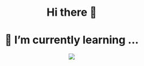 
<!--
**HsiaohuiHsiang/HsiaohuiHsiang** is a ✨ _special_ ✨ repository because its `README.md` (this file) appears on your GitHub profile.

Here are some ideas to get you started:

- 🔭 I’m currently working on ...
- 🌱 I’m currently learning ...
- 👯 I’m looking to collaborate on ...
- 🤔 I’m looking for help with ...
- 💬 Ask me about ...
- 📫 How to reach me: ...
- 😄 Pronouns: ...
- ⚡ Fun fact: ...
-->

<div align="center">
  
# Hi there 👋

#  🌱 I’m currently learning ...

<img  src="https://github-readme-stats.vercel.app/api?username=Hsiang Hsiao-Hui&show_icons=true&theme=tokyonight&icon_color=6392DF">

</div>
